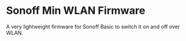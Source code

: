 # Sonoff Min WLAN Firmware

A very lightweight firmware for Sonoff Basic to switch it on and off over WLAN.
